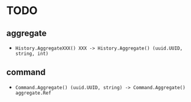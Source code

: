 # TODO

## aggregate

- `History.AggregateXXX() XXX -> History.Aggregate() (uuid.UUID, string, int)`

## command

- `Command.Aggregate() (uuid.UUID, string) -> Command.Aggregate() aggregate.Ref`
